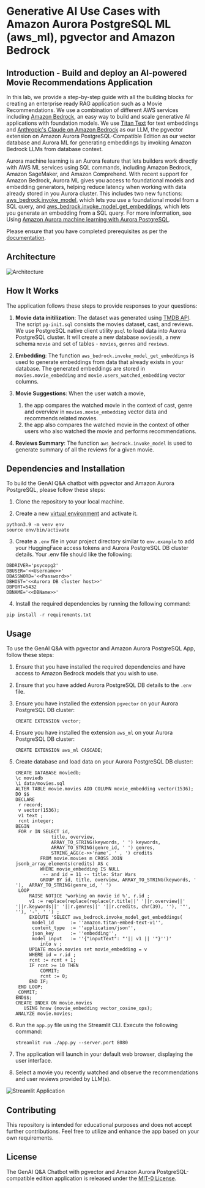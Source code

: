 # Generative AI Use Cases with Amazon Aurora PostgreSQL ML (aws_ml), pgvector and Amazon Bedrock

## Introduction - Build and deploy an AI-powered Movie Recommendations Application

In this lab, we provide a step-by-step guide with all the building blocks for creating an enterprise ready RAG application such as a Movie Recommendations. We use a combination of different AWS services including [Amazon Bedrock](https://aws.amazon.com/bedrock/), an easy way to build and scale generative AI applications with foundation models. We use [Titan Text](https://aws.amazon.com/bedrock/titan/) for text embeddings and [Anthropic's Claude on Amazon Bedrock](https://aws.amazon.com/bedrock/claude/) as our LLM, the pgvector extension on Amazon Aurora PostgreSQL-Compatible Edition as our vector database and Aurora ML for generating embeddings by invoking Amazon Bedrock LLMs from database context. 

Aurora machine learning is an Aurora feature that lets builders work directly with AWS ML services using SQL commands, including Amazon Bedrock, Amazon SageMaker, and Amazon Comprehend. With recent support for Amazon Bedrock, Aurora ML gives you access to foundational models and embedding generators, helping reduce latency when working with data already stored in you Aurora cluster. This includes two new functions: [aws_bedrock.invoke_model](https://docs.aws.amazon.com/AmazonRDS/latest/AuroraUserGuide/postgresql-ml.html#postgresql-using-bedrock), which lets you use a foundational model from a SQL query, and [aws_bedrock.invoke_model_get_embeddings](https://docs.aws.amazon.com/AmazonRDS/latest/AuroraUserGuide/postgresql-ml.html#postgresql-using-bedrock), which lets you generate an embedding from a SQL query. For more information, see Using [Amazon Aurora machine learning with Aurora PostgreSQL](https://docs.aws.amazon.com/AmazonRDS/latest/AuroraUserGuide/postgresql-ml.html).

Please ensure that you have completed prerequisites as per the [documentation](https://docs.aws.amazon.com/AmazonRDS/latest/AuroraUserGuide/postgresql-ml.html#postgresql-ml-setting-up-apg-br).

## Architecture

![Architecture](static/RAG_APG.png)

## How It Works

The application follows these steps to provide responses to your questions:


1. **Movie data initilization**: The dataset was generated using [TMDB API](https://developer.themoviedb.org/reference/intro/getting-started). The script `pg-init.sql` consists the movies dataset, cast, and reviews. We use PostgreSQL native client utility `psql` to load data into Aurora PostgreSQL cluster. It will create a new database `moviesdb`, a new schema `movie` and set of tables - `movies`, `genres` and `reviews`.

2. **Embedding**: The function `aws_bedrock.invoke_model_get_embeddings` is used to generate embeddings from data that already exists in your database. The generated embeddings are stored in `movies.movie_embedding` and `movie.users_watched_embedding` vector columns.

3. **Movie Suggestions**: When the user watch a movie,
    1. the app compares the watched movie in the context of cast, genre and overview in `movies.movie_embedding` vector data and recommends related movies.
    2. the app also compares the watched movie in the context of other users who also watched the movie and performs recommendations.

4. **Reviews Summary**: The function `aws_bedrock.invoke_model` is used to generate summary of all the reviews for a given movie.

## Dependencies and Installation

To build the GenAI Q&A chatbot with pgvector and Amazon Aurora PostgreSQL, please follow these steps:

1. Clone the repository to your local machine.

2. Create a new [virtual environment](https://docs.python.org/3/library/venv.html#module-venv) and activate it.
```
python3.9 -m venv env
source env/bin/activate
```

3. Create a `.env` file in your project directory similar to `env.example` to add your HuggingFace access tokens and Aurora PostgreSQL DB cluster details. Your .env file should like the following:
   
```
DBDRIVER='psycopg2'
DBUSER='<<Username>>'
DBASSWORD='<<Password>>'
DBHOST='<<Aurora DB cluster host>>'
DBPORT=5432
DBNAME='<<DBName>>'
```

4. Install the required dependencies by running the following command:
```
pip install -r requirements.txt
```

## Usage

To use the GenAI Q&A with pgvector and Amazon Aurora PostgreSQL App, follow these steps:

1. Ensure that you have installed the required dependencies and have access to Amazon Bedrock models that you wish to use.

2. Ensure that you have added Aurora PostgreSQL DB details to the `.env` file.

3. Ensure you have installed the extension `pgvector` on your Aurora PostgreSQL DB cluster:
   ```
   CREATE EXTENSION vector;
   ```

4. Ensure you have installed the extension `aws_ml` on your Aurora PostgreSQL DB cluster:
   ```
   CREATE EXTENSION aws_ml CASCADE;
   ```

5. Create database and load data on your Aurora PostgreSQL DB cluster:
   ```
   CREATE DATABASE moviedb;
   \c moviedb
   \i data/movies.sql
   ALTER TABLE movie.movies ADD COLUMN movie_embedding vector(1536);
   DO $$
   DECLARE 
    r record; 
    v vector(1536); 
    v1 text ;
    rcnt integer;
   BEGIN
    FOR r IN SELECT id, 
                title, overview, 
                ARRAY_TO_STRING(keywords, ' ') keywords, 
                ARRAY_TO_STRING(genre_id, ' ') genres, 
                STRING_AGG(c->>'name', ' , ') credits
            FROM movie.movies m CROSS JOIN jsonb_array_elements(credits) AS c
            WHERE movie_embedding IS NULL
             -- and id = 11 -- title: Star Wars
            GROUP BY id, title, overview, ARRAY_TO_STRING(keywords, ' '),  ARRAY_TO_STRING(genre_id, ' ') 
    LOOP
        RAISE NOTICE 'working on movie id %', r.id ;
        v1 := replace(replace(replace(r.title||' '||r.overview||' '||r.keywords||' '||r.genres||' '||r.credits, chr(39), ''), '"', ''), '-', ' ') ;
        EXECUTE 'SELECT aws_bedrock.invoke_model_get_embeddings(
         model_id      := ''amazon.titan-embed-text-v1'',
         content_type  := ''application/json'',
         json_key      := ''embedding'',
         model_input   := ''{"inputText": "'|| v1 || '"}'')'
            into v ;
        UPDATE movie.movies set movie_embedding = v
        WHERE id = r.id ;
        rcnt := rcnt + 1;
        IF rcnt >= 10 THEN
            COMMIT;
            rcnt := 0;
        END IF;
    END LOOP;
    COMMIT;
   END$$;
   CREATE INDEX ON movie.movies
      USING hnsw (movie_embedding vector_cosine_ops);
   ANALYZE movie.movies;
   ```


6. Run the `app.py` file using the Streamlit CLI. Execute the following command:
   ```
   streamlit run ./app.py --server.port 8080
   ```

7. The application will launch in your default web browser, displaying the user interface.

8. Select a movie you recently watched and observe the recommendations and user reviews provided by LLM(s).

![Streamlit Application](static/Preview_App.png)

## Contributing

This repository is intended for educational purposes and does not accept further contributions. Feel free to utilize and enhance the app based on your own requirements.

## License

The GenAI Q&A Chatbot with pgvector and Amazon Aurora PostgreSQL-compatible edition application is released under the [MIT-0 License](https://spdx.org/licenses/MIT-0.html).
